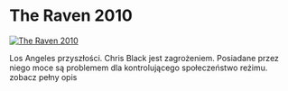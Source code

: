 The Raven 2010 
=============
[![The Raven 2010 ](http://vidos.pl/images/player.gif)](http://vidos.pl/the-raven-2010)

 Los Angeles przyszłości. Chris Black jest zagrożeniem. Posiadane przez niego moce są problemem dla kontrolującego społeczeństwo reżimu. zobacz pełny opis
